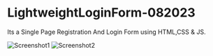 # LightweightLoginForm-082023
Its a Single Page Registration And Login Form using HTML,CSS &amp; JS.

![Screenshot1](https://github.com/anujv8692/LightweightLoginForm-082023/assets/58897682/0c54f638-2873-4c97-823a-30399092a455)
![Screenshot2](https://github.com/anujv8692/LightweightLoginForm-082023/assets/58897682/e188b025-9890-4a10-8fd9-682e3fc2b329)
